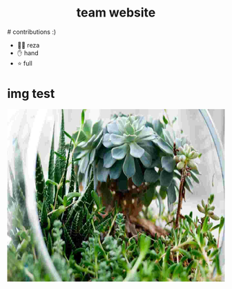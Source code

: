 <h1 align="center">team website</h1>
# contributions :)

  - 👨‍💻 reza
  - ✋ hand
  - ⭐ full

# img test

<img src="https://github.com/opoc-company/team-website/blob/main/bg.jpg?raw=true" width=100% height=400px>
